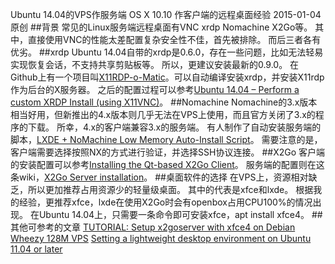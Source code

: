 Ubuntu 14.04的VPS作服务端 OS X 10.10 作客户端的远程桌面经验
2015-01-04
原创
##背景
常见的Linux服务端远程桌面有VNC xrdp Nomachine X2Go等。
其中，直接使用VNC的性能太差配置复杂安全性不佳，首先被排除。
而后三者各有优劣。
##xrdp
Ubuntu 14.04自带的xrdp是0.6.0，存在一些问题，比如无法轻易实现恢复会话，不支持共享剪贴板等。
所以，更建议安装最新的0.9.0。
在Github上有一个项目叫[X11RDP-o-Matic](https://github.com/scarygliders/X11RDP-o-Matic)。可以自动编译安装xrdp，并安装X11rdp作为后台的X服务器。
之后的配置过程可以参考[Ubuntu 14.04 – Perform a custom XRDP Install (using X11VNC)](http://c-nergy.be/blog/?p=5439)。
##Nomachine
Nomachine的3.x版本相当好用，但新推出的4.x版本则几乎无法在VPS上使用，而且官方关闭了3.x的程序的下载。
所幸，4.x的客户端兼容3.x的服务端。
有人制作了自动安装服务端的脚本，[LXDE + NoMachine Low Memory Auto-Install Script](https://www.sonicboxes.com/lowmem-debian-lxde-nomachine-script)。
需要注意的是，客户端需要选择按照NX的方式进行验证，并选择SSH协议连接。
##X2Go
客户端的安装配置可以参考[Installing the Qt-based X2Go Client](http://wiki.x2go.org/doku.php/doc:installation:x2goclient)。
服务端的配置则在这条wiki，[X2Go Server installation](http://wiki.x2go.org/doku.php/doc:installation:x2goserver)。
##桌面软件的选择
在VPS上，资源相对缺乏，所以更加推荐占用资源少的轻量级桌面。
其中的代表是xfce和lxde。
根据我的经验，更推荐xfce，lxde在使用X2Go时会有openbox占用CPU100%的情况出现。
在Ubuntu 14.04上，只需要一条命令即可安装xfce，apt install xfce4。
##其他可参考的文章
[TUTORIAL: Setup x2goserver with xfce4 on Debian Wheezy 128M VPS](http://lowendtalk.com/discussion/10387/tutorial-setup-x2goserver-with-xfce4-on-debian-wheezy-128m-vps)
[Setting a lightweight desktop environment on Ubuntu 11.04 or later](https://www.nomachine.com/AR07K00676)

